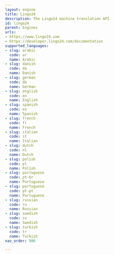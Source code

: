 ```yaml
---
layout: engine
title: Lingo24
description: The Lingo24 machine translation API
id: lingo24
parent: Engines
urls:
- https://www.lingo24.com
- https://developer.lingo24.com/documentation
supported_languages:
- slug: arabic
  code: ar
  name: Arabic
- slug: danish
  code: da
  name: Danish
- slug: german
  code: de
  name: German
- slug: english
  code: en
  name: English
- slug: spanish
  code: es
  name: Spanish
- slug: french
  code: fr
  name: French
- slug: italian
  code: it
  name: Italian
- slug: dutch
  code: nl
  name: Dutch
- slug: polish
  code: pl
  name: Polish
- slug: portuguese
  code: pt-br
  name: Portuguese
- slug: portuguese
  code: pt-pt
  name: Portuguese
- slug: russian
  code: ru
  name: Russian
- slug: swedish
  code: sv
  name: Swedish
- slug: turkish
  code: tr
  name: Turkish
nav_order: 986

---
```



